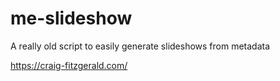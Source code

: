 # me-slideshow
A really old script to easily generate slideshows from metadata

https://craig-fitzgerald.com/

